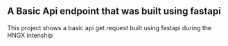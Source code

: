 ## A Basic Api endpoint that was built using fastapi

This project shows a basic api get request built using fastapi during the HNGX intenship